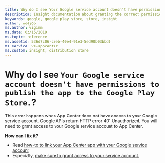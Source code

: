 ```yaml
---
title: Why do I see Your Google service account doesn't have permissions to publish the app to the Google Play Store?
description: Insight documentation about granting the correct permissions so that App Center can access the Google Play Account and perform the necessary actions to publish an app
keywords: google, google play store, store, insight
author: oddj0b
ms.author: vigimm
ms.date: 02/15/2019
ms.topic: reference
ms.assetid: 536d7c06-ceeb-40e4-91e3-5ed90b03bbd0
ms.service: vs-appcenter
ms.custom: insight, distribution store
---
```


# Why do I see `Your Google service account doesn't have permissions to publish the app to the Google Play Store.`?

This error happens when App Center does not have access to your Google service account. Google APIs return HTTP error 401 Unauthorized. You will need to grant access to your Google service account to App Center.

**How can I fix it?**

* Read [how-to to link your App Center app with your Google service account](https://docs.microsoft.com/en-us/appcenter/distribution/stores/googleplay#setting-up-api-access-clients "Setting up API access clients")
* Especially, [make sure to grant access to your service account.](https://play.google.com/apps/publish/#ApiAccessPlace "Grant access to your service account")
